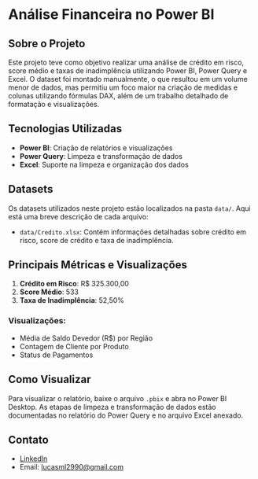 # Análise Financeira no Power BI

## Sobre o Projeto
Este projeto teve como objetivo realizar uma análise de crédito em risco, score médio e taxas de inadimplência utilizando Power BI, Power Query e Excel. O dataset foi montado manualmente, o que resultou em um volume menor de dados, mas permitiu um foco maior na criação de medidas e colunas utilizando fórmulas DAX, além de um trabalho detalhado de formatação e visualizações.

## Tecnologias Utilizadas
- **Power BI**: Criação de relatórios e visualizações
- **Power Query**: Limpeza e transformação de dados
- **Excel**: Suporte na limpeza e organização dos dados

## Datasets
Os datasets utilizados neste projeto estão localizados na pasta `data/`. Aqui está uma breve descrição de cada arquivo:
- `data/Credito.xlsx`: Contém informações detalhadas sobre crédito em risco, score de crédito e taxa de inadimplência.

## Principais Métricas e Visualizações
1. **Crédito em Risco**: R$ 325.300,00
2. **Score Médio**: 533
3. **Taxa de Inadimplência**: 52,50%

### Visualizações:
- Média de Saldo Devedor (R$) por Região
- Contagem de Cliente por Produto
- Status de Pagamentos

## Como Visualizar
Para visualizar o relatório, baixe o arquivo `.pbix` e abra no Power BI Desktop. As etapas de limpeza e transformação de dados estão documentadas no relatório do Power Query e no arquivo Excel anexado.

## Contato
- [LinkedIn](https://www.linkedin.com/in/lucas-marques-leme)
- Email: lucasml2990@gmail.com
